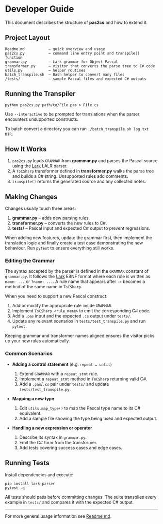 # Developer Guide

This document describes the structure of **pas2cs** and how to extend it.

## Project Layout

```
Readme.md           – quick overview and usage
pas2cs.py           – command line entry point and transpile() function
grammar.py          – Lark grammar for Object Pascal
transformer.py      – visitor that converts the parse tree to C# code
utils.py            – helper routines
batch_transpile.sh  – Bash helper to convert many files
/tests/             – sample Pascal files and expected C# outputs
```

## Running the Transpiler

```
python pas2cs.py path/to/File.pas > File.cs
```

Use `--interactive` to be prompted for translations when the parser
encounters unsupported constructs.

To batch convert a directory you can run `./batch_transpile.sh log.txt DIR`.

## How It Works

1. `pas2cs.py` loads `GRAMMAR` from **grammar.py** and parses the Pascal source
   using the [Lark](https://github.com/lark-parser/lark) LALR parser.
2. A `ToCSharp` transformer defined in **transformer.py** walks the parse tree
   and builds a C# string. Unsupported rules add comments.
3. `transpile()` returns the generated source and any collected notes.

## Making Changes

Changes usually touch three areas:

1. **grammar.py** – adds new parsing rules.
2. **transformer.py** – converts the new rules to C#.
3. **tests/** – Pascal input and expected C# output to prevent regressions.

When adding new features, update the grammar first, then implement the
translation logic and finally create a test case demonstrating the new behaviour.
Run `pytest` to ensure everything still works.

### Editing the Grammar

The syntax accepted by the parser is defined in the `GRAMMAR` constant of
`grammar.py`.  It follows the [Lark](https://lark-parser.readthedocs.io/) EBNF
format where each rule is written as `name: ...` or `?name: ...`.  A rule name
that appears after `->` becomes a method of the same name in `ToCSharp`.

When you need to support a new Pascal construct:

1. Add or modify the appropriate rule inside `GRAMMAR`.
2. Implement `ToCSharp.<rule_name>` to emit the corresponding C# code.
3. Add a `.pas` input and the expected `.cs` output under `tests/`.
4. Update any relevant scenarios in `tests/test_transpile.py` and run
   `pytest`.

Keeping grammar and transformer names aligned ensures the visitor picks up your
new rules automatically.

### Common Scenarios

- **Adding a control statement** (e.g. `repeat … until`)
  1. Extend `GRAMMAR` with a `repeat_stmt` rule.
  2. Implement a `repeat_stmt` method in `ToCSharp` returning valid C#.
  3. Add a `.pas`/`.cs` pair under `tests/` and update `tests/test_transpile.py`.

- **Mapping a new type**
  1. Edit `utils.map_type()` to map the Pascal type name to its C# equivalent.
  2. Add a sample file showing the type being used and expected output.

- **Handling a new expression or operator**
  1. Describe its syntax in `grammar.py`.
  2. Emit the C# form from the transformer.
  3. Add tests covering success cases and edge cases.

## Running Tests

Install dependencies and execute:

```
pip install lark-parser
pytest -q
```

All tests should pass before committing changes.  The suite transpiles every
example in `tests/` and compares it with the expected C# output.

---

For more general usage information see [Readme.md](../Readme.md).
